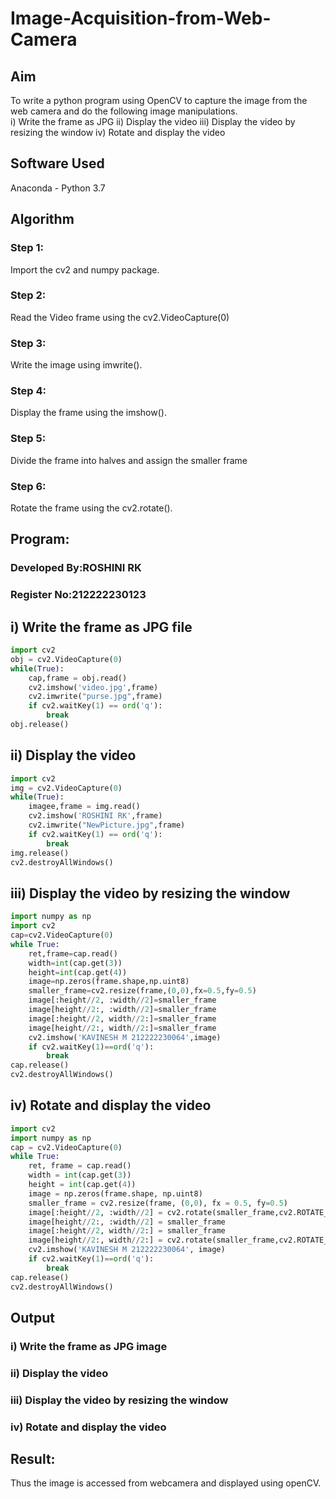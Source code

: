 # Image-Acquisition-from-Web-Camera
## Aim
To write a python program using OpenCV to capture the image from the web camera and do the following image manipulations.
<br>
i) Write the frame as JPG 
ii) Display the video 
iii) Display the video by resizing the window
iv) Rotate and display the video

## Software Used
Anaconda - Python 3.7
## Algorithm
### Step 1:
 Import the cv2 and numpy package.
<br>

### Step 2:
Read the Video frame using the cv2.VideoCapture(0)
<br>

### Step 3:
Write the image using imwrite().
<br>

### Step 4:
Display the frame using the imshow().
<br>

### Step 5:
Divide the frame into halves and assign the smaller frame
<br>
### Step 6:
Rotate the frame using the cv2.rotate().
<br>

## Program:

### Developed By:ROSHINI RK
### Register No:212222230123

## i) Write the frame as JPG file
``` Python
import cv2
obj = cv2.VideoCapture(0)
while(True):
    cap,frame = obj.read()
    cv2.imshow('video.jpg',frame)
    cv2.imwrite("purse.jpg",frame)
    if cv2.waitKey(1) == ord('q'):
        break
obj.release()
```
## ii) Display the video
``` Python
import cv2
img = cv2.VideoCapture(0)
while(True):
    imagee,frame = img.read()
    cv2.imshow('ROSHINI RK',frame)
    cv2.imwrite("NewPicture.jpg",frame)
    if cv2.waitKey(1) == ord('q'):
        break
img.release()
cv2.destroyAllWindows()
```
## iii) Display the video by resizing the window
``` Python
import numpy as np
import cv2
cap=cv2.VideoCapture(0)
while True:
    ret,frame=cap.read()
    width=int(cap.get(3))
    height=int(cap.get(4))
    image=np.zeros(frame.shape,np.uint8)
    smaller_frame=cv2.resize(frame,(0,0),fx=0.5,fy=0.5)
    image[:height//2, :width//2]=smaller_frame
    image[height//2:, :width//2]=smaller_frame
    image[:height//2, width//2:]=smaller_frame
    image[height//2:, width//2:]=smaller_frame
    cv2.imshow('KAVINESH M 212222230064',image)
    if cv2.waitKey(1)==ord('q'):
        break
cap.release()
cv2.destroyAllWindows()
```
## iv) Rotate and display the video
``` Python
import cv2
import numpy as np
cap = cv2.VideoCapture(0)
while True:
    ret, frame = cap.read() 
    width = int(cap.get(3))
    height = int(cap.get(4))
    image = np.zeros(frame.shape, np.uint8) 
    smaller_frame = cv2.resize(frame, (0,0), fx = 0.5, fy=0.5)
    image[:height//2, :width//2] = cv2.rotate(smaller_frame,cv2.ROTATE_180)
    image[height//2:, :width//2] = smaller_frame 
    image[:height//2, width//2:] = smaller_frame
    image[height//2:, width//2:] = cv2.rotate(smaller_frame,cv2.ROTATE_180)
    cv2.imshow('KAVINESH M 212222230064', image)
    if cv2.waitKey(1)==ord('q'):
        break
cap.release()
cv2.destroyAllWindows()

```
## Output

### i) Write the frame as JPG image





### ii) Display the video



### iii) Display the video by resizing the window




### iv) Rotate and display the video


## Result:
Thus the image is accessed from webcamera and displayed using openCV.
